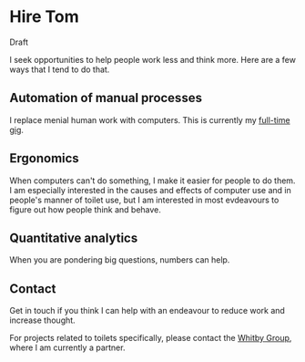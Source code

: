 Hire Tom
============
Draft

I seek opportunities to help people work less and think more.
Here are a few ways that I tend to do that.

## Automation of manual processes
I replace menial human work with computers.
This is currently my [full-time gig](https://scraperwiki.com).

## Ergonomics
When computers can't do something, I make it easier for people to do them.
I am especially interested in the causes and effects of computer use
and in people's manner of toilet use, but I am interested in most
evdeavours to figure out how people think and behave.

## Quantitative analytics
When you are pondering big questions, numbers can help.

## Contact
Get in touch if you think I can help with an endeavour
to reduce work and increase thought.

For projects related to toilets specifically, please
contact the [Whitby Group](http://whitbygroup.com),
where I am currently a partner.
